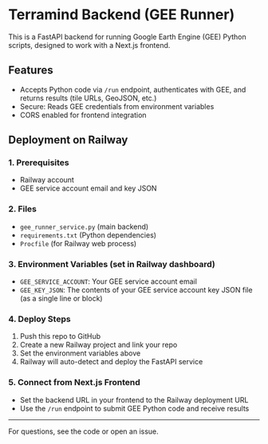 # Terramind Backend (GEE Runner)

This is a FastAPI backend for running Google Earth Engine (GEE) Python scripts, designed to work with a Next.js frontend.

## Features
- Accepts Python code via `/run` endpoint, authenticates with GEE, and returns results (tile URLs, GeoJSON, etc.)
- Secure: Reads GEE credentials from environment variables
- CORS enabled for frontend integration

## Deployment on Railway

### 1. Prerequisites
- Railway account
- GEE service account email and key JSON

### 2. Files
- `gee_runner_service.py` (main backend)
- `requirements.txt` (Python dependencies)
- `Procfile` (for Railway web process)

### 3. Environment Variables (set in Railway dashboard)
- `GEE_SERVICE_ACCOUNT`: Your GEE service account email
- `GEE_KEY_JSON`: The contents of your GEE service account key JSON file (as a single line or block)

### 4. Deploy Steps
1. Push this repo to GitHub
2. Create a new Railway project and link your repo
3. Set the environment variables above
4. Railway will auto-detect and deploy the FastAPI service

### 5. Connect from Next.js Frontend
- Set the backend URL in your frontend to the Railway deployment URL
- Use the `/run` endpoint to submit GEE Python code and receive results

---

For questions, see the code or open an issue. 